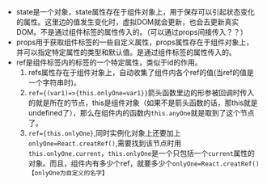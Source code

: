 - state是一个对象，state属性存在于组件对象上，用于保存可以引起状态变化的属性。这里边的值发生变化时，虚拟DOM就会更新，也会去更新真实DOM。不是通过组件标签的属性传入的。（可以通过props间接传入？？）
- props用于获取组件标签的一些自定义属性，props属性存在于组件对象上，并可以指定特定属性的类型和默认值。是通过组件标签的属性传入的。
- ref是组件标签内的标签的一个特定属性，类似于id的作用。
    1. refs属性存在于组件对象上，自动收集了组件内各个ref的值(当ref的值是一个字符串时)。
    2. `ref={(var1)=>{this.onlyOne=var1}}`箭头函数里边的形参被回调时传入的就是所在的节点，this是组件对象（如果不是箭头函数的话，那this就是undefined了），那么在组件内的函数内`this.anyOne`就是取到了这个节点了。
    3. `ref={this.onlyOne}`,同时实例化对象上还要加上`onlyOne=React.creatRef()`,需要找到该节点时用`this.onlyOne.current`，`this.onlyOne`是一个只包括一个`current`属性的对象。而且，组件内有多少个ref，就要多少个`onlyOne=React.creatRef()【onlyOne为自定义的名字】`


